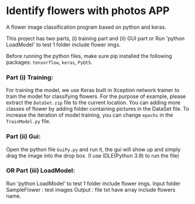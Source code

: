 # Identify flowers with photos APP
A flower image classification program based on python and keras.

This project has two parts, (i) training part and (ii) GUI part or Run 'python LoadModel' to test 1 folder include flower imgs.

Before running the python files, make sure pip installed the following packages: `tensorflow`, `keras`, `PyQt5`.

### Part (i) Training:

For training the model, we use Keras built in Xception network trainer to train the model for classifying flowers. For the purpose of example, please extract the `DataSet.zip` file to the current location.
You can adding more classes of flower by adding folder containing pictures in the DataSet file. To increase the iteration of model training, you can change `epochs` in the `TrainModel.py` file.

### Part (ii) Gui:

Open the python file `GuiPy.py` and run it, the gui will show up and simply drag the image into the drop box. (I use IDLE(Python 3.9) to run the file)

### OR Part (iii) LoadModel:
Run 'python LoadModel' to test 1 folder include flower imgs.
Input folder SampleFlower : test images
Output : file txt have array include flowers name.